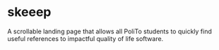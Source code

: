 # skeeep

A scrollable landing page that allows all PoliTo students to quickly find useful references to impactful quality of life software.
